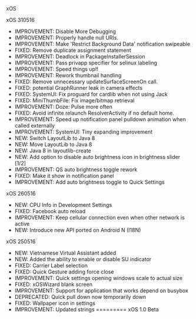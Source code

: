xOS

xOS 310516
- IMPROVEMENT: Disable More Debugging
- IMPROVEMENT: Properly handle null URIs.
- IMPROVEMENT: Make 'Restrict Background Data' notification swipeable
- FIXED: Remove duplicate assignment statement
- IMPROVEMENT: Deadlock in PackageInstallerSession
- IMPROVEMENT: Pass privapp specifier for selinux labeling
- IMPROVEMENT: Speed things up!!
- IMPROVEMENT: Rework thumbnail handling
- FIXED: Remove unnecessary updateSurfaceScreenOn call.
- FIXED: potential GraphRunner leak in camera effects
- FIXED: SystemUI: Fix proguard for cardlib  when not using Jack
- FIXED: MiniThumbFile: Fix image/bitmap retrieval
- IMPROVEMENT: Doze: Pulse more often
- FIXED: Avoid infinite relaunch ResolverActivity if no default home.
- IMPROVEMENT: Speed up notification panel pulldown animation when called externally
- IMPROVEMENT: SystemUI: Tiny expanding improvement
- NEW: Switch LayoutLib to Java 8
- NEW: Move LayoutLib to Java 8
- NEW: Java 8 in layoutlib-create
- NEW: Add option to disable auto brightness icon in brightness slider [1/2]
- IMPROVEMENT: QS auto brightness toggle rework
- FIXED: Make it show in notification panel
- IMPROVEMENT: Add auto brightness toggle to Quick Settings

xOS 260516
- NEW: CPU Info in Development Settings
- FIXED: Facebook auto reload
- IMPROVEMENT: Keep cellular connection even when other network is active
- NEW: Introduce new API ported on Android N (I18N)

xOS 250516
- NEW: Vietnamese Virtual Assistant added
- NEW: Added the ability to enable or disable SU indicator
- FIXED: Carrier Label selection
- FIXED: Quick Gesture adding force close
- IMPROVEMENT: Quick settings opening windows scale to actual size
- FIXED: xOSWizard blank screen
- IMPROVEMENT: Support for application that works depend on busybox
- DEPRECATED: Quick pull down now temporarily down
- FIXED: Wallpaper icon in settings
- IMPROVEMENT: Updated strings
=========
xOS 1.0 Beta
